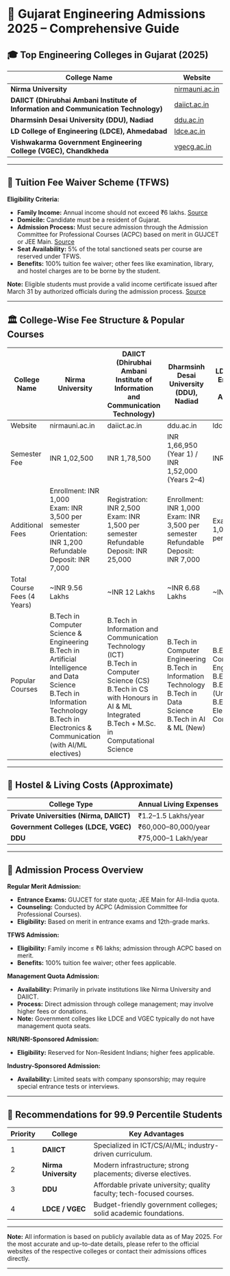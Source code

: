 # 📘 Gujarat Engineering Admissions 2025 – Comprehensive Guide

## 🎓 Top Engineering Colleges in Gujarat (2025)

| College Name | Website |
|--------------|---------|
| **Nirma University** | [nirmauni.ac.in](https://nirmauni.ac.in) |
| **DAIICT (Dhirubhai Ambani Institute of Information and Communication Technology)** | [daiict.ac.in](https://www.daiict.ac.in) |
| **Dharmsinh Desai University (DDU), Nadiad** | [ddu.ac.in](https://www.ddu.ac.in) |
| **LD College of Engineering (LDCE), Ahmedabad** | [ldce.ac.in](https://ldce.ac.in) |
| **Vishwakarma Government Engineering College (VGEC), Chandkheda** | [vgecg.ac.in](https://vgecg.ac.in) |

---

## 💸 Tuition Fee Waiver Scheme (TFWS)

**Eligibility Criteria:**

- **Family Income:** Annual income should not exceed ₹6 lakhs. [Source](https://nobleuniversity.ac.in/gujarat-tuition-fee-waiver-eligibility-admissions/)
- **Domicile:** Candidate must be a resident of Gujarat.
- **Admission Process:** Must secure admission through the Admission Committee for Professional Courses (ACPC) based on merit in GUJCET or JEE Main. [Source](https://www.saffrony.ac.in/admissions/scholarship/)
- **Seat Availability:** 5% of the total sanctioned seats per course are reserved under TFWS.
- **Benefits:** 100% tuition fee waiver; other fees like examination, library, and hostel charges are to be borne by the student.

**Note:** Eligible students must provide a valid income certificate issued after March 31 by authorized officials during the admission process. [Source](https://nobleuniversity.ac.in/gujarat-tuition-fee-waiver-eligibility-admissions/)

---

## 🏛️ College-Wise Fee Structure & Popular Courses

<table>
  <thead>
    <tr>
      <th>College Name</th>
      <th>Nirma University</th>
      <th>DAIICT (Dhirubhai Ambani Institute of Information and Communication Technology)</th>
      <th>Dharmsinh Desai University (DDU), Nadiad</th>
      <th>LD College of Engineering (LDCE), Ahmedabad</th>
      <th>Vishwakarma Government Engineering College (VGEC), Chandkheda</th>
    </tr>
  </thead>
  <tbody>
    <tr>
      <td>Website</td>
      <td>nirmauni.ac.in</td>
      <td>daiict.ac.in</td>
      <td>ddu.ac.in</td>
      <td>ldce.ac.in</td>
      <td>vgecg.ac.in</td>
    </tr>
    <tr>
      <td>Semester Fee</td>
      <td>INR 1,02,500</td>
      <td>INR 1,78,500</td>
      <td>INR 1,66,950 (Year 1) / INR 1,52,000 (Years 2–4)</td>
      <td>INR 1,500</td>
      <td>INR 1,500</td>
    </tr>
    <tr>
      <td>Additional Fees</td>
      <td>Enrollment: INR 1,000<br>Exam: INR 3,500 per semester<br>Orientation: INR 1,200<br>Refundable Deposit: INR 7,000</td>
      <td>Registration: INR 2,500<br>Exam: INR 1,500 per semester<br>Refundable Deposit: INR 25,000</td>
      <td>Enrollment: INR 1,000<br>Exam: INR 3,500 per semester<br>Refundable Deposit: INR 7,000</td>
      <td>Exam Fees: INR 1,000–2,000 per semester</td>
      <td>Exam Fee: INR 850 per semester</td>
    </tr>
    <tr>
      <td>Total Course Fees (4 Years)</td>
      <td>~INR 9.56 Lakhs</td>
      <td>~INR 12 Lakhs</td>
      <td>~INR 6.68 Lakhs</td>
      <td>~INR 9,500</td>
      <td>~INR 6,000–15,000</td>
    </tr>
    <tr>
      <td>Popular Courses</td>
      <td>B.Tech in Computer Science & Engineering<br>B.Tech in Artificial Intelligence and Data Science<br>B.Tech in Information Technology<br>B.Tech in Electronics & Communication (with AI/ML electives)</td>
      <td>B.Tech in Information and Communication Technology (ICT)<br>B.Tech in Computer Science (CS)<br>B.Tech in CS with Honours in AI & ML<br>Integrated B.Tech + M.Sc. in Computational Science</td>
      <td>B.Tech in Computer Engineering<br>B.Tech in Information Technology<br>B.Tech in Data Science<br>B.Tech in AI & ML (New)</td>
      <td>B.E. in Computer Engineering<br>B.E. in IT<br>B.E. in AI & ML (Under GTU)<br>B.E. in Electronics & Communication</td>
      <td>B.E. in Computer Engineering<br>B.E. in Information Technology<br>B.E. in AI & ML (New course under GTU)</td>
    </tr>
  </tbody>
</table>


---

## 🏨 Hostel & Living Costs (Approximate)

| College Type | Annual Living Expenses |
|--------------|------------------------|
| **Private Universities (Nirma, DAIICT)** | ₹1.2–1.5 Lakhs/year |
| **Government Colleges (LDCE, VGEC)** | ₹60,000–80,000/year |
| **DDU** | ₹75,000–1 Lakh/year |

---

## 📝 Admission Process Overview

**Regular Merit Admission:**

- **Entrance Exams:** GUJCET for state quota; JEE Main for All-India quota.
- **Counseling:** Conducted by ACPC (Admission Committee for Professional Courses).
- **Eligibility:** Based on merit in entrance exams and 12th-grade marks.

**TFWS Admission:**

- **Eligibility:** Family income ≤ ₹6 lakhs; admission through ACPC based on merit.
- **Benefits:** 100% tuition fee waiver; other fees applicable.

**Management Quota Admission:**

- **Availability:** Primarily in private institutions like Nirma University and DAIICT.
- **Process:** Direct admission through college management; may involve higher fees or donations.
- **Note:** Government colleges like LDCE and VGEC typically do not have management quota seats.

**NRI/NRI-Sponsored Admission:**

- **Eligibility:** Reserved for Non-Resident Indians; higher fees applicable.

**Industry-Sponsored Admission:**

- **Availability:** Limited seats with company sponsorship; may require special entrance tests or interviews.

---

## 🎯 Recommendations for 99.9 Percentile Students

| Priority | College | Key Advantages |
|----------|---------|----------------|
| 1 | **DAIICT** | Specialized in ICT/CS/AI/ML; industry-driven curriculum. |
| 2 | **Nirma University** | Modern infrastructure; strong placements; diverse electives. |
| 3 | **DDU** | Affordable private university; quality faculty; tech-focused courses. |
| 4 | **LDCE / VGEC** | Budget-friendly government colleges; solid academic foundations. |

---

**Note:** All information is based on publicly available data as of May 2025. For the most accurate and up-to-date details, please refer to the official websites of the respective colleges or contact their admissions offices directly.

---
